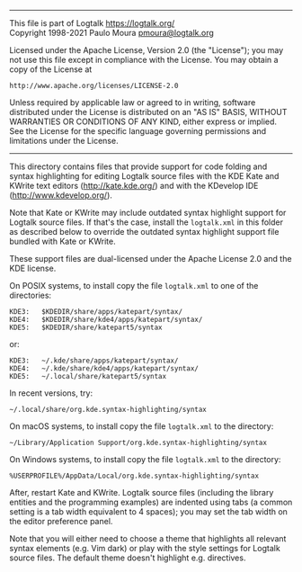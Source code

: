 ________________________________________________________________________

This file is part of Logtalk <https://logtalk.org/>  
Copyright 1998-2021 Paulo Moura <pmoura@logtalk.org>

Licensed under the Apache License, Version 2.0 (the "License");
you may not use this file except in compliance with the License.
You may obtain a copy of the License at

    http://www.apache.org/licenses/LICENSE-2.0

Unless required by applicable law or agreed to in writing, software
distributed under the License is distributed on an "AS IS" BASIS,
WITHOUT WARRANTIES OR CONDITIONS OF ANY KIND, either express or implied.
See the License for the specific language governing permissions and
limitations under the License.
________________________________________________________________________


This directory contains files that provide support for code folding and 
syntax highlighting for editing Logtalk source files with the KDE Kate 
and KWrite text editors (http://kate.kde.org/) and with the KDevelop IDE 
(http://www.kdevelop.org/).

Note that Kate or KWrite may include outdated syntax highlight support for
Logtalk source files. If that's the case, install the `logtalk.xml` in this
folder as described below to override the outdated syntax highlight support
file bundled with Kate or KWrite.

These support files are dual-licensed under the Apache License 2.0 and the
KDE license.

On POSIX systems, to install copy the file `logtalk.xml` to one of the
directories:

    KDE3:	$KDEDIR/share/apps/katepart/syntax/
    KDE4:	$KDEDIR/share/kde4/apps/katepart/syntax/
	KDE5:	$KDEDIR/share/katepart5/syntax

or:
    
    KDE3:	~/.kde/share/apps/katepart/syntax/
    KDE4:	~/.kde/share/kde4/apps/katepart/syntax/
	KDE5:	~/.local/share/katepart5/syntax

In recent versions, try:

	~/.local/share/org.kde.syntax-highlighting/syntax

On macOS systems, to install copy the file `logtalk.xml` to the directory:

	~/Library/Application Support/org.kde.syntax-highlighting/syntax

On Windows systems, to install copy the file `logtalk.xml` to the directory:

	%USERPROFILE%/AppData/Local/org.kde.syntax-highlighting/syntax

After, restart Kate and KWrite. Logtalk source files (including the library
entities and the programming examples) are indented using tabs (a common
setting is a tab width equivalent to 4 spaces); you may set the tab width
on the editor preference panel.

Note that you will either need to choose a theme that highlights all relevant
syntax elements (e.g. Vim dark) or play with the style settings for Logtalk
source files. The default theme doesn't highlight e.g. directives.
